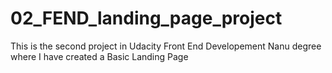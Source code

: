 # 02_FEND_landing_page_project
This is the second project in Udacity Front End Developement Nanu degree where I have created a Basic Landing Page
